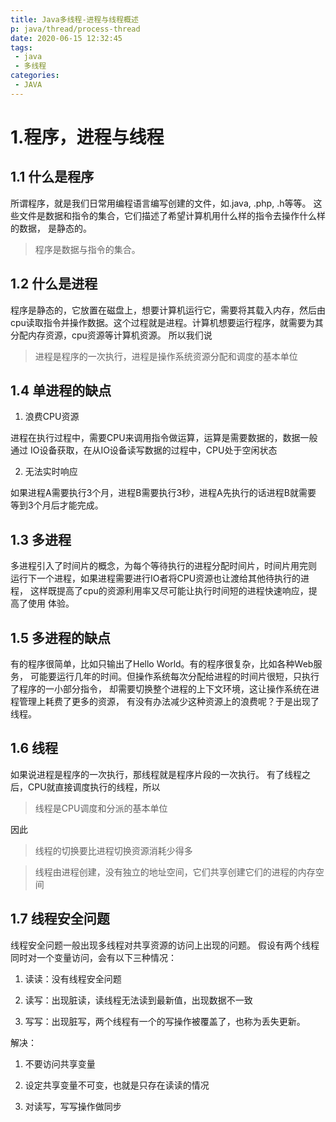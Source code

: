 ```yaml
---
title: Java多线程-进程与线程概述
p: java/thread/process-thread
date: 2020-06-15 12:32:45
tags: 
 - java
 - 多线程
categories:
 - JAVA
---
```


# 1.程序，进程与线程

## 1.1 什么是程序

所谓程序，就是我们日常用编程语言编写创建的文件，如.java, .php, .h等等。
这些文件是数据和指令的集合，它们描述了希望计算机用什么样的指令去操作什么样的数据，
是静态的。

> 程序是数据与指令的集合。

## 1.2 什么是进程

程序是静态的，它放置在磁盘上，想要计算机运行它，需要将其载入内存，然后由
cpu读取指令并操作数据。这个过程就是进程。计算机想要运行程序，就需要为其
分配内存资源，cpu资源等计算机资源。
所以我们说

> 进程是程序的一次执行，进程是操作系统资源分配和调度的基本单位

## 1.4 单进程的缺点

1. 浪费CPU资源

进程在执行过程中，需要CPU来调用指令做运算，运算是需要数据的，数据一般通过
IO设备获取，在从IO设备读写数据的过程中，CPU处于空闲状态

2. 无法实时响应

如果进程A需要执行3个月，进程B需要执行3秒，进程A先执行的话进程B就需要
等到3个月后才能完成。

## 1.3 多进程

多进程引入了时间片的概念，为每个等待执行的进程分配时间片，时间片用完则
运行下一个进程，如果进程需要进行IO者将CPU资源也让渡给其他待执行的进程，
这样既提高了cpu的资源利用率又尽可能让执行时间短的进程快速响应，提高了使用
体验。

## 1.5 多进程的缺点

有的程序很简单，比如只输出了Hello World。有的程序很复杂，比如各种Web服务，
可能要运行几年的时间。但操作系统每次分配给进程的时间片很短，只执行了程序的一小部分指令，
却需要切换整个进程的上下文环境，这让操作系统在进程管理上耗费了更多的资源，
有没有办法减少这种资源上的浪费呢？于是出现了线程。

## 1.6 线程

如果说进程是程序的一次执行，那线程就是程序片段的一次执行。
有了线程之后，CPU就直接调度执行的线程，所以

>线程是CPU调度和分派的基本单位

因此
>线程的切换要比进程切换资源消耗少得多

>线程由进程创建，没有独立的地址空间，它们共享创建它们的进程的内存空间

## 1.7 线程安全问题

线程安全问题一般出现多线程对共享资源的访问上出现的问题。
假设有两个线程同时对一个变量访问，会有以下三种情况：

1. 读读：没有线程安全问题

2. 读写：出现脏读，读线程无法读到最新值，出现数据不一致

3. 写写：出现脏写，两个线程有一个的写操作被覆盖了，也称为丢失更新。

解决：

1. 不要访问共享变量

2. 设定共享变量不可变，也就是只存在读读的情况

3. 对读写，写写操作做同步







